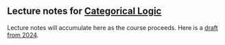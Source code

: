 ## Lecture notes for [Categorical Logic](/catlog/)

Lecture notes will accumulate here as the course proceeds.
Here is a [draft from 2024](catlogdraft.pdf).

<!--
- [catlog0.pdf](catlogdraft.pdf)
- [catlog1.pdf](catlog1.pdf)
- [catlog2.pdf](catlog2.pdf)
- [catlog3.pdf](catlog3.pdf)
- [catlog4.pdf](catlog4.pdf)
-->


